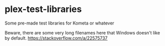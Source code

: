 # plex-test-libraries
Some pre-made test libraries for Kometa or whatever

Beware, there are some very long filenames here that Windows doesn't like by default.
https://stackoverflow.com/a/22575737
